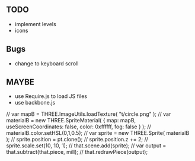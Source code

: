 ## TODO
- implement levels
- icons

## Bugs
- change to keyboard scroll

## MAYBE
- use Require.js to load JS files
- use backbone.js


// var mapB = THREE.ImageUtils.loadTexture( "t/circle.png" );
// var materialB = new THREE.SpriteMaterial( { map: mapB, useScreenCoordinates: false, color: 0xffffff, fog: false } );
// materialB.color.setHSL(0,1,0.5);
// var sprite = new THREE.Sprite( materialB );
// sprite.position = pt.clone();
// sprite.position.z += 2;
// sprite.scale.set(10, 10, 1);
// that.scene.add(sprite);
// var output = that.subtract(that.piece, mill);
// that.redrawPiece(output);